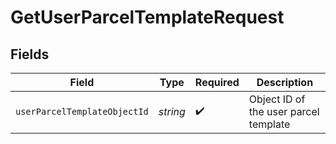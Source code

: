 # GetUserParcelTemplateRequest


## Fields

| Field                                 | Type                                  | Required                              | Description                           |
| ------------------------------------- | ------------------------------------- | ------------------------------------- | ------------------------------------- |
| `userParcelTemplateObjectId`          | *string*                              | :heavy_check_mark:                    | Object ID of the user parcel template |